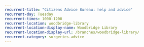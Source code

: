 ```yaml
---
recurrent-title: "Citizens Advice Bureau: help and advice"
recurrent-day: Tuesday
recurrent-times: 1000-1200
recurrent-location: woodbridge-library
recurrent-location-display-name: Woodbridge Library
recurrent-location-display-url: /branches/woodbridge-library/
recurrent-category: surgeries-advice
---
```

